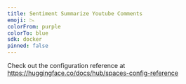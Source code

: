 ```yaml
---
title: Sentiment Summarize Youtube Comments
emoji: 📉
colorFrom: purple
colorTo: blue
sdk: docker
pinned: false
---
```


Check out the configuration reference at https://huggingface.co/docs/hub/spaces-config-reference
